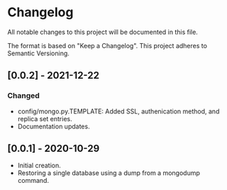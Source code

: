 # Changelog
All notable changes to this project will be documented in this file.

The format is based on "Keep a Changelog".  This project adheres to Semantic Versioning.


## [0.0.2] - 2021-12-22
### Changed
- config/mongo.py.TEMPLATE:  Added SSL, authenication method, and replica set entries.
- Documentation updates.


## [0.0.1] - 2020-10-29
- Initial creation.
- Restoring a single database using a dump from a mongodump command.

